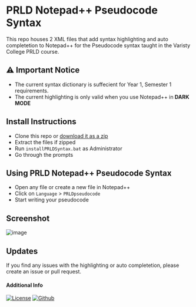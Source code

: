 # PRLD Notepad++ Pseudocode Syntax

This repo houses 2 XML files that add syntax highlighting and auto completetion to Notepad++ for the Pseudocode syntax taught in the Varisty College PRLD course.

## ⚠ Important Notice
- The current syntax dictionary is suffecient for Year 1, Semester 1 requirements.
- The current highlighting is only valid when you use Notepad++ in **DARK MODE**

## Install Instructions
* Clone this repo or [download it as a zip](https://github.com/c0der4t/PRLDPseudocodeSyntax/archive/refs/heads/main.zip)
* Extract the files if zipped
* Run `installPRLDSyntax.bat` as Administrator
* Go through the prompts

## Using PRLD Notepad++ Pseudocode Syntax
* Open any file or create a new file in Notepad++
* Click on `Language` > `PRLDpseudocode`
* Start writing your pseudocode

## Screenshot

![image](https://user-images.githubusercontent.com/58180370/230727649-ddd96842-0bdc-437a-9d76-f09c44fa4eb8.png)

## Updates

If you find any issues with the highlighting or auto completetion, please create an issue or pull request.

#### Additional Info

[![License](https://img.shields.io/badge/license-FREEWARE-lightgrey.svg)](https://blog.ekronds.co.za/software-licenses/#:~:text=our%20software%20page-,MIT%20License,-Any%20software%20licensed)
[![Github](https://ekronds.co.za/img/readmeicns/github-white.png)](https://github.com/c0der4t)
